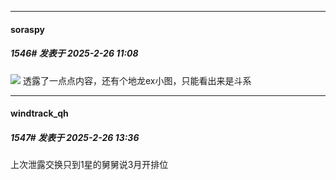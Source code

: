 ﻿
*****

####  soraspy  
##### 1546#       发表于 2025-2-26 11:08

<img src="https://p.sda1.dev/22/ae44096f103829f55613ef7ff1b07407/image.jpg" referrerpolicy="no-referrer">
透露了一点点内容，还有个地龙ex小图，只能看出来是斗系


*****

####  windtrack_qh  
##### 1547#       发表于 2025-2-26 13:36

上次泄露交换只到1星的舅舅说3月开排位


